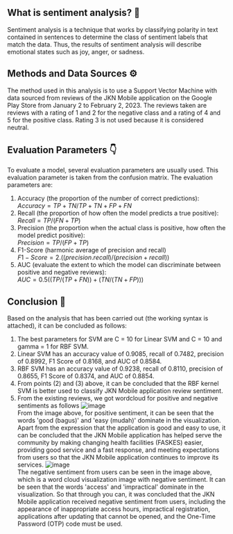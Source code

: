## What is sentiment analysis? 🤔
Sentiment analysis is a technique that works by classifying polarity in text contained in sentences to determine the class of sentiment labels that match the data. Thus, the results of sentiment analysis will describe emotional states such as joy, anger, or sadness.

## Methods and Data Sources ⚙️
The method used in this analysis is to use a Support Vector Machine with data sourced from reviews of the JKN Mobile application on the Google Play Store from January 2 to February 2, 2023. The reviews taken are reviews with a rating of 1 and 2 for the negative class and a rating of 4 and 5 for the positive class. Rating 3 is not used because it is considered neutral.

## Evaluation Parameters 👇
To evaluate a model, several evaluation parameters are usually used. This evaluation parameter is taken from the confusion matrix. The evaluation parameters are:
1. Accuracy (the proportion of the number of correct predictions): <br>
   $Accuracy = TP + TN / TP + TN + FP + FN$ <br>
3. Recall (the proportion of how often the model predicts a true positive): <br>
   $Recall = TP / (FN + TP)$ <br>
5. Precision (the proportion when the actual class is positive, how often the model predict positive): <br>
   $Precision = TP / (FP + TP)$ <br>
7. F1-Score (harmonic average of precision and recall) <br>
   $F1-Score = 2.((precision.recall)/(precision + recall))$ <br>
9. AUC (evaluate the extent to which the model can discriminate between positive and negative reviews): <br>
    $AUC = 0.5((TP / (TP + FN)) + (TN / (TN + FP)))$ <br>
    
## Conclusion 📃
Based on the analysis that has been carried out (the working syntax is attached), it can be concluded as follows:
1. The best parameters for SVM are C = 10 for Linear SVM and C = 10 and gamma = 1 for RBF SVM.
2. Linear SVM has an accuracy value of 0.9085, recall of 0.7482, precision of 0.8992, F1 Score of 0.8168, and AUC of 0.8584.
3. RBF SVM has an accuracy value of 0.9238, recall of 0.8110, precision of 0.8655, F1 Score of 0.8374, and AUC of 0.8854.
4. From points (2) and (3) above, it can be concluded that the RBF kernel SVM is better used to classify JKN Mobile application review sentiment.
5. From the existing reviews, we got wordcloud for positive and negative sentiments as follows
      ![image](https://github.com/ramadhanakirana/analisissentimen/assets/102908444/f2b290ff-3433-4ba8-a6e4-dbf994eb04c9) <br>
From the image above, for positive sentiment, it can be seen that the words 'good (bagus)' and 'easy (mudah)' dominate in the visualization. Apart from the expression that the application is good and easy to use, it can be concluded that the JKN Mobile application has helped serve the community by making changing health facilities (FASKES) easier, providing good service and a fast response, and meeting expectations from users so that the JKN Mobile application continues to improve its services.
      ![image](https://github.com/ramadhanakirana/analisissentimen/assets/102908444/8d0ea202-a626-46bb-ad0b-ddec4f300ce6) <br>
The negative sentiment from users can be seen in the image above, which is a word cloud visualization image with negative sentiment. It can be seen that the words 'access' and 'impractical' dominate in the visualization. So that through you can, it was concluded that the JKN Mobile application received negative sentiment from users, including the appearance of inappropriate access hours, impractical registration, applications after updating that cannot be opened, and the One-Time Password (OTP) code must be used.
